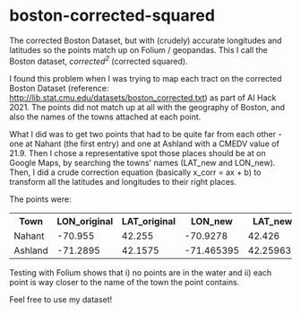 # boston-corrected-squared
The corrected Boston Dataset, but with (crudely) accurate longitudes and latitudes so the points match up on Folium / geopandas. This I call the Boston dataset, *corrected<sup>2</sup>* (corrected squared).

I found this problem when I was trying to map each tract on the corrected Boston Dataset (reference: http://lib.stat.cmu.edu/datasets/boston_corrected.txt) as part of AI Hack 2021. The points did not match up at all with the geography of Boston, and also the names of the towns attached at each point.

What I did was to get two points that had to be quite far from each other - one at Nahant (the first entry) and one at Ashland with a CMEDV value of 21.9. Then I chose a representative spot those places should be at on Google Maps, by searching the towns' names  (LAT_new and LON_new). Then, I did a crude correction equation (basically x_corr = ax + b) to transform all the latitudes and longitudes to their right places.

The points were:
<table>
  <tr>
    <th>Town</th>
    <th>LON_original</th>
    <th>LAT_original</th>
    <th>LON_new</th>
    <th>LAT_new</th>
    <th>CMEDV</th>
  </tr>
  <tr>
    <td>Nahant</td>
    <td>-70.955</td>
    <td>42.255</td>
    <td>-70.9278</td>
    <td>42.426</td>
    <td>24</td>
  </tr>
  <tr>
    <td>Ashland</td>
    <td>-71.2895</td>
    <td>42.1575</td>
    <td>-71.465395</td>
    <td>42.259635</td>
    <td>21.9</td>
  </tr>
</table>

Testing with Folium shows that i) no points are in the water and ii) each point is way closer to the name of the town the point contains.

Feel free to use my dataset!
